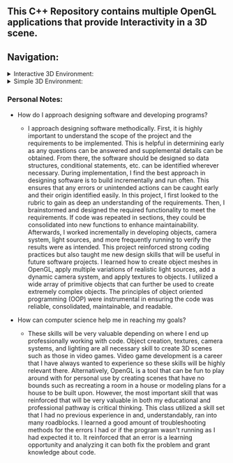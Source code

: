 ## This C++ Repository contains multiple OpenGL applications that provide Interactivity in a 3D scene.

## Navigation:
<details>
<summary>Interactive 3D Environment:</summary>

- [Design Defense Document](https://github.com/CHenshaw010/Interactivity-in-a-3D-Scene/blob/main/Design_Defense.pdf)
- [Camera Implementation](https://github.com/CHenshaw010/Interactivity-in-a-3D-Scene/blob/cd8bc55b90388ddae904782ea5357dc088dec1ee/Interactive%203D%20Environment/7-1%20Project%20-%20Submission.cpp#L58)
- [Texture Rendering](https://github.com/CHenshaw010/Interactivity-in-a-3D-Scene/blob/cd8bc55b90388ddae904782ea5357dc088dec1ee/Interactive%203D%20Environment/7-1%20Project%20-%20Submission.cpp#L552)
- [Lighting Calculations](https://github.com/CHenshaw010/Interactivity-in-a-3D-Scene/blob/cd8bc55b90388ddae904782ea5357dc088dec1ee/Interactive%203D%20Environment/7-1%20Project%20-%20Submission.cpp#L149)
- [3D Object Meshes](https://github.com/CHenshaw010/Interactivity-in-a-3D-Scene/blob/main/Interactive%203D%20Environment/meshes.cpp)
</details>

<details>
<summary>Simple 3D Environment:</summary>
  
[3D Object Meshes](https://github.com/CHenshaw010/Interactivity-in-a-3D-Scene/blob/cd8bc55b90388ddae904782ea5357dc088dec1ee/Simple%203D%20Environment/3-3%20Assignment%20-%20Building%20a%203D%20Pyramid.cpp#L243)

</details>

### Personal Notes:
- How do I approach designing software and developing programs?
  - I approach designing software methodically. First, it is highly important to understand the scope of the project and the requirements to be implemented. This is helpful in determining early as any questions can be answered and supplemental details can be obtained. From there, the software should be designed so data structures, conditional statements, etc. can be identified wherever necessary. During implementation, I find the best approach in designing software is to build incrementally and run often. This ensures that any errors or unintended actions can be caught early and their origin identified easily. In this project, I first looked to the rubric to gain as deep an understanding of the requirements. Then, I brainstormed and designed the required functionality to meet the requirements. If code was repeated in sections, they could be consolidated into new functions to enhance maintainability. Afterwards, I worked incrementally in developing objects, camera system, light sources, and more frequently running to verify the results were as intended. This project reinforced strong coding practices but also taught me new design skills that will be useful in future software projects. I learned how to create object meshes in OpenGL, apply multiple variations of realistic light sources, add a dynamic camera system, and apply textures to objects. I utilized a wide array of primitive objects that can further be used to create extremely complex objects. The principles of object oriented programming (OOP) were instrumental in ensuring the code was reliable, consolidated, maintainable, and readable.

- How can computer science help me in reaching my goals?
  - These skills will be very valuable depending on where I end up professionally working with code. Object creation, textures, camera systems, and lighting are all necessary skill to create 3D scenes such as those in video games. Video game development is a career that I have always wanted to experience so these skills will be highly relevant there. Alternatively, OpenGL is a tool that can be fun to play around with for personal use by creating scenes that have no bounds such as recreating a room in a house or modeling plans for a house to be built upon. However, the most important skill that was reinforced that will be very valuable in both my educational and professional pathway is critical thinking. This class utilized a skill set that I had no previous experience in and, understandably, ran into many roadblocks. I learned a good amount of troubleshooting methods for the errors I had or if the program wasn't running as I had expected it to. It reinforced that an error is a learning opportunity and analyzing it can both fix the problem and grant knowledge about code.
